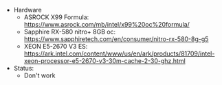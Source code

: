    * Hardware
      * ASROCK X99 Formula: https://www.asrock.com/mb/intel/x99%20oc%20formula/
      * Sapphire RX-580 nitro+ 8GB oc: https://www.sapphiretech.com/en/consumer/nitro-rx-580-8g-g5
      * XEON E5-2670 V3 ES: https://ark.intel.com/content/www/us/en/ark/products/81709/intel-xeon-processor-e5-2670-v3-30m-cache-2-30-ghz.html
   * Status:
      * Don't work
      
